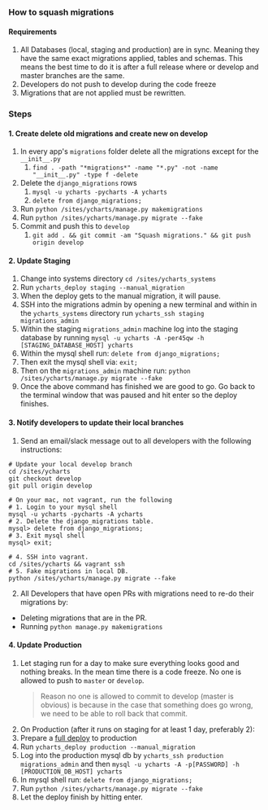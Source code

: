 ### How to squash migrations

#### Requirements
1. All Databases (local, staging and production) are in sync. Meaning they have the same exact migrations applied, tables and schemas. This means the best time to do it is after a full release where or develop and master branches are the same.
1. Developers do not push to develop during the code freeze
1. Migrations that are not applied must be rewritten.

### Steps

#### 1. Create delete old migrations and create new on develop
1. In every app's `migrations` folder delete all the migrations except for the `__init__.py` 
    1. ```find . -path "*migrations*" -name "*.py" -not -name "__init__.py" -type f -delete```
1. Delete the `django_migrations` rows
    1. ```mysql -u ycharts -pycharts -A ycharts```
    1. ```delete from django_migrations;```
1. Run `python /sites/ycharts/manage.py makemigrations`
1. Run `python /sites/ycharts/manage.py migrate --fake`
1. Commit and push this to `develop`
    1. ```git add . && git commit -am "Squash migrations." && git push origin develop```

#### 2. Update Staging
  1. Change into systems directory `cd /sites/ycharts_systems`
  1. Run `ycharts_deploy staging --manual_migration`
  1. When the deploy gets to the manual migration, it will pause.
  1. SSH into the migrations admin by opening a new terminal and within in the `ycharts_systems` directory run `ycharts_ssh staging migrations_admin`
  1. Within the staging `migrations_admin` machine log into the staging database by running `mysql -u ycharts -A -per45qw -h [STAGING_DATABASE_HOST] ycharts`
  1. Within the mysql shell run: ```delete from django_migrations;```
  1. Then exit the mysql shell via: ```exit;```
  1. Then on the `migrations_admin` machine run: `python /sites/ycharts/manage.py migrate --fake`
  1. Once the above command has finished we are good to go. Go back to the terminal window that was paused and hit enter so the deploy finishes.

#### 3. Notify developers to update their local branches
1. Send an email/slack message out to all developers with the following instructions:
```
# Update your local develop branch
cd /sites/ycharts
git checkout develop
git pull origin develop

# On your mac, not vagrant, run the following
# 1. Login to your mysql shell
mysql -u ycharts -pycharts -A ycharts
# 2. Delete the django_migrations table.
mysql> delete from django_migrations;
# 3. Exit mysql shell
mysql> exit;

# 4. SSH into vagrant.
cd /sites/ycharts && vagrant ssh
# 5. Fake migrations in local DB.
python /sites/ycharts/manage.py migrate --fake
```
2. All Developers that have open PRs with migrations need to re-do their migrations by:
  - Deleting migrations that are in the PR.
  - Running `python manage.py makemigrations`

#### 4. Update Production
1. Let staging run for a day to make sure everything looks good and nothing breaks. In the mean time there is a code freeze. No one is allowed to push to `master` or `develop`.
   > Reason no one is allowed to commit to develop (master is obvious) is because in the case that something does go wrong, we need to be able to roll back that commit.
1. On Production (after it runs on staging for at least 1 day, preferably 2):
  1. Prepare a [full deploy](https://github.com/ycharts/ycharts_systems/wiki/Deploy-and-Hotfix-%5BYCharts%5D) to production
  1. Run `ycharts_deploy production --manual_migration`
  1. Log into the production mysql db by `ycharts_ssh production migrations_admin` and then `mysql -u ycharts -A -p[PASSWORD] -h [PRODUCTION_DB_HOST] ycharts`
  1. In mysql shell run: `delete from django_migrations;`
  1. Run `python /sites/ycharts/manage.py migrate --fake`
  1. Let the deploy finish by hitting enter.
